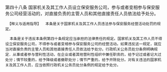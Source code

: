 第四十八条  国家机关及其工作人员设立保安服务公司，参与或者变相参与保安服务公司经营活动的，对直接负责的主管人员和其他直接责任人员依法给予处分。

     【释义与适用指导】  本条是关于国家机关及其工作人员违法参与保安服务经营活动处罚的规定。 

      本条是关于违反本条例第四十条规定应当承担的法律责任的规定。国家机关及其工作人员不得设立保安服务公司，不得参与或者变相参与保安服务公司的经营活动。如果违反这一规定，就应当对直接负责的主管人员和其他直接责任人员依法给予处分。行政机关公务员处分条例明确规定．从事或者参与营利性活动，在企业或者其他营利性组织中兼任职务的，给予记过或者记大过处分；情节较重的，给予降级或者撤职处分；情节严重的，给予开除处分。对有关违法的国家机关及其工作人员，应当依照行政机关公务员处分条例的规定给予处分。 